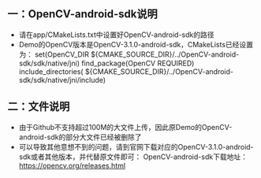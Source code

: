 ## 一：OpenCV-android-sdk说明

- 请在app/CMakeLists.txt中设置好OpenCV-android-sdk的路径
- Demo的OpenCV版本是OpenCV-3.1.0-android-sdk，CMakeLists已经设置为：
set(OpenCV_DIR ${CMAKE_SOURCE_DIR}/../OpenCV-android-sdk/sdk/native/jni)
find_package(OpenCV REQUIRED)
include_directories( ${CMAKE_SOURCE_DIR}/../OpenCV-android-sdk/sdk/native/jni/include)

## 二：文件说明
- 由于Github不支持超过100M的大文件上传，因此原Demo的OpenCV-android-sdk的部分大文件已经被删除了
- 可以导致其他意想不到的问题，请到官网下载对应的OpenCV-3.1.0-android-sdk或者其他版本，并代替原文件即可：
OpenCV-android-sdk下载地址：
https://opencv.org/releases.html
